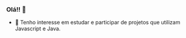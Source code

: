 ### Olá!! 👋



- 🌱 Tenho interesse em estudar e participar de projetos que utilizam Javascript e Java. 




